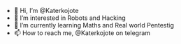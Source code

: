 - 👋 Hi, I’m @Katerkojote
- 👀 I’m interested in Robots and Hacking
- 🌱 I’m currently learning Maths and Real world Pentestig
- 📫 How to reach me, @Katerkojote on telegram

<!---
Katerkojote/Katerkojote is a ✨ special ✨ repository because its `README.md` (this file) appears on your GitHub profile.
You can click the Preview link to take a look at your changes.
--->
